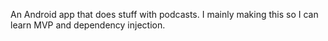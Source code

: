 An Android app that does stuff with podcasts. I mainly making this so I can learn MVP and dependency injection.
